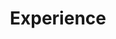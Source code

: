 ---
# An instance of the Experience widget.
# Documentation: https://docs.hugoblox.com/page-builder/
widget: experience

# This file represents a page section.
headless: true

# Order that this section appears on the page.
weight: 20

title: Experience
subtitle:

# Date format for experience
#   Refer to https://docs.hugoblox.com/customization/#date-format
date_format: Jan 2006

# Experiences.
#   Add/remove as many `experience` items below as you like.
#   Required fields are `title`, `company`, and `date_start`.
#   Leave `date_end` empty if it's your current employer.
#   Begin multi-line descriptions with YAML's `|2-` multi-line prefix.
experience:
  - title: Coala Website Development
    company: Coala
    company_url: ''
    company_logo: coal
    location: JBNU
    date_start: '2025-09-02'
    date_end: ''
    description: |2-
        Club website development:
        * SpringBoot
        * FastAPI

  - title: Alps Algorithm Study
    company: Alps
    company_url: ''
    company_logo: alps
    location: JBNU
    date_start: '2024-03-02'
    date_end: '2024-07-24'
    description: |2-
        Algorithm study




design:
  columns: '1'
---